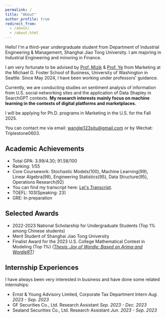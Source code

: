 ```yaml
---
permalink: /
title: "About"
author_profile: true
redirect_from: 
  - /about/
  - /about.html
---
```


<!-- You can find my CV here: [Lei's Curriculum Vitae](../files/CV_Lei.pdf). -->

Hello! I'm a third-year undergraduate student from Department of Industrial Engineering & Management, Shanghai Jiao Tong University. I am majoring in Industrial Engineering and minoring in Finance.

I am very fortunate to be advised by [Prof. Mizik](https://foster.uw.edu/faculty-research/directory/natalie-mizik/) & [Prof. Ye](https://zikunye.com/) from Marketing at the Michael G. Foster School of Business, University of Washington in Seattle. Since May 2024, I have been working under professors' guidance.

Currently, we are conducting studies on sentiment analysis of information from U.S. social networking sites and the application of Data Shapley in SearchGPT contexts. **My research interests mainly focus on machine learning in the contexts of digital platforms and marketplaces.**

I will be applying for Ph.D. programs in Marketing in the U.S. for the Fall 2025.

You can contact me via email: wanglei123sjtu@gmail.com or by Wechat: Triplestone0603.

Academic Achievements
------
* Total GPA: 3.99/4.30; 91.58/100
* Ranking: 1/55
* Core Coursework: Stochastic Models(100), Machine Learning(99), Linear Algebra(98), Engineering Statistics(95), Data Structure(95), Operations Research(92)
* You can find my transcript here: [Lei's Transcript](../files/Lei_Transcript.pdf).
* TOEFL: 103(Speaking: 23)
* GRE: In preparation

Selected Awards
------
* 2022-2023 National Scholarship for Undergraduate Students (Top 1% among Chinese students)
* Merit Student of Shanghai Jiao Tong University
* Finalist Award for the 2023 U.S. College Mathematical Contest in Modeling (Top 1%) _([Thesis: Joy of Wordle: Based on Arima and WordleRT](../files/2312998.pdf))_

Internship Experiences
------
I have always been very interested in business and have done some related internships:
* Ernst & Young Advisory Limited, Corporate Tax Department Intern                                 _Aug. 2023 - Sep. 2023_
* GF Securities Co., Ltd.   Research Assistant                                                  _Sep. 2023 - Dec. 2023_
* Sealand Securities Co., Ltd. Research Assistant                                             _Jun. 2023 - Sep. 2023_
